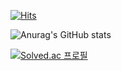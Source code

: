 [![Hits](https://hits.seeyoufarm.com/api/count/incr/badge.svg?url=https%3A%2F%2Fgithub.com%2Fimportants&count_bg=%23E79C34&title_bg=%234F4B4B&icon=swift.svg&icon_color=%23FFFFFF&title=hits&edge_flat=false)](https://hits.seeyoufarm.com)


![Anurag's GitHub stats](https://github-readme-stats.vercel.app/api?username=importantsgit&&show_icons=true&theme=graywhite)

[![Solved.ac
프로필](http://mazassumnida.wtf/api/v2/generate_badge?boj={dlwognsdk})](https://solved.ac/{dlwognsdk})
